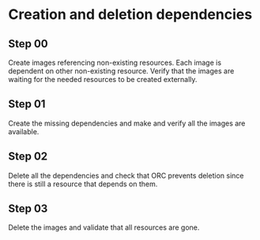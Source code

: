 # Creation and deletion dependencies

## Step 00

Create images referencing non-existing resources. Each image is dependent on other non-existing resource. Verify that the images are waiting for the needed resources to be created externally.

## Step 01

Create the missing dependencies and make and verify all the images are available.

## Step 02

Delete all the dependencies and check that ORC prevents deletion since there is still a resource that depends on them.

## Step 03

Delete the images and validate that all resources are gone.
